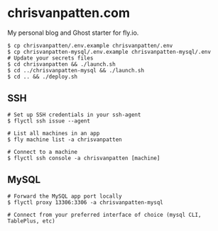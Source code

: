 # chrisvanpatten.com

My personal blog and Ghost starter for fly.io.

```
$ cp chrisvanpatten/.env.example chrisvanpatten/.env
$ cp chrisvanpatten-mysql/.env.example chrisvanpatten-mysql/.env
# Update your secrets files
$ cd chrisvanpatten && ./launch.sh
$ cd ../chrisvanpatten-mysql && ./launch.sh
$ cd .. && ./deploy.sh
```

## SSH

```
# Set up SSH credentials in your ssh-agent
$ flyctl ssh issue --agent

# List all machines in an app
$ fly machine list -a chrisvanpatten

# Connect to a machine
$ flyctl ssh console -a chrisvanpatten [machine]
```

## MySQL

```
# Forward the MySQL app port locally
$ flyctl proxy 13306:3306 -a chrisvanpatten-mysql

# Connect from your preferred interface of choice (mysql CLI, TablePlus, etc)
```
